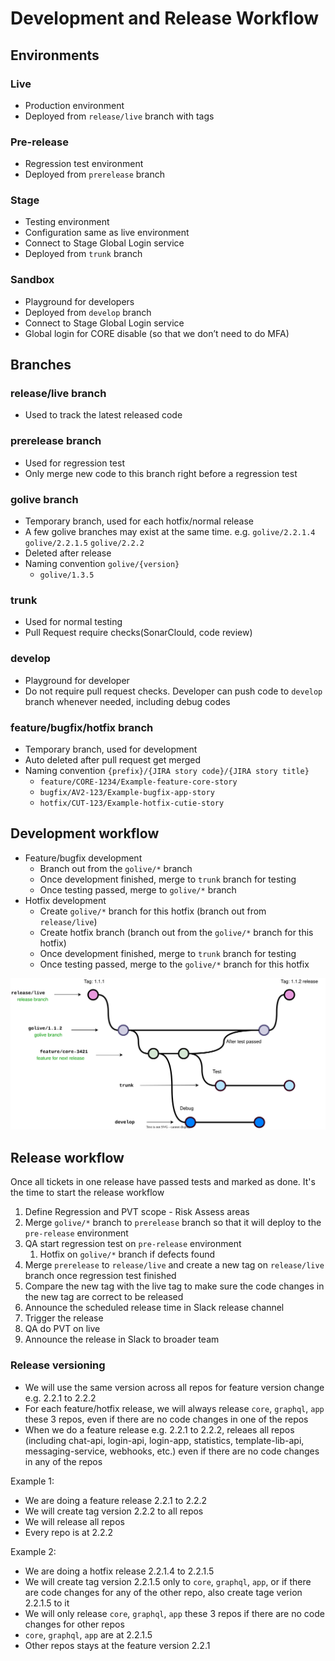 # Development and Release Workflow

## Environments

### Live

* Production environment
* Deployed from `release/live` branch with tags

### Pre-release

* Regression test environment
* Deployed from `prerelease` branch

### Stage

* Testing environment
* Configuration same as live environment
* Connect to Stage Global Login service
* Deployed from `trunk` branch

### Sandbox

* Playground for developers
* Deployed from `develop` branch
* Connect to Stage Global Login service
* Global login for CORE disable (so that we don’t need to do MFA)

## Branches

### release/live branch

* Used to track the latest released code

### prerelease branch

* Used for regression test
* Only merge new code to this branch right before a regression test

### golive branch

* Temporary branch, used for each hotfix/normal release
* A few golive branches may exist at the same time. e.g. `golive/2.2.1.4` `golive/2.2.1.5` `golive/2.2.2`
* Deleted after release
* Naming convention `golive/{version}`
  * `golive/1.3.5`

### trunk

* Used for normal testing
* Pull Request require checks(SonarClould, code review)

### develop

* Playground for developer
* Do not require pull request checks. Developer can push code to `develop` branch whenever needed, including debug codes

### feature/bugfix/hotfix branch

* Temporary branch, used for development
* Auto deleted after pull request get merged
* Naming convention `{prefix}/{JIRA story code}/{JIRA story title}`
  * `feature/CORE-1234/Example-feature-core-story`
  * `bugfix/AV2-123/Example-bugfix-app-story`
  * `hotfix/CUT-123/Example-hotfix-cutie-story`

## Development workflow

* Feature/bugfix development
  * Branch out from the `golive/*` branch
  * Once development finished, merge to `trunk` branch for testing
  * Once testing passed, merge to `golive/*` branch
* Hotfix development
  * Create `golive/*` branch for this hotfix (branch out from `release/live`)
  * Create hotfix branch (branch out from the `golive/*` branch for this hotfix)
  * Once development finished, merge to `trunk` branch for testing
  * Once testing passed, merge to the `golive/*` branch for this hotfix

![Workflow](./2.workflow.drawio.svg)

## Release workflow

Once all tickets in one release have passed tests and marked as done. It's the time to start the release workflow

1. Define Regression and PVT scope - Risk Assess areas
2. Merge `golive/*` branch to `prerelease` branch so that it will deploy to the `pre-release` environment
3. QA start regression test on `pre-release` environment
   1. Hotfix on `golive/*` branch if defects found
4. Merge `prerelease` to `release/live` and create a new tag on `release/live` branch once regression test finished
5. Compare the new tag with the live tag to make sure the code changes in the new tag are correct to be released
6. Announce the scheduled release time in Slack release channel
7. Trigger the release
8. QA do PVT on live
9. Announce the release in Slack to broader team

### Release versioning

* We will use the same version across all repos for feature version change e.g. 2.2.1 to 2.2.2
* For each feature/hotfix release, we will always release `core`, `graphql`, `app` these 3 repos, even if there are no code changes in one of the repos
* When we do a feature release e.g. 2.2.1 to 2.2.2, releaes all repos (including chat-api, login-api, login-app, statistics, template-lib-api, messaging-service, webhooks, etc.) even if there are no code changes in any of the repos

Example 1:

* We are doing a feature release 2.2.1 to 2.2.2
* We will create tag version 2.2.2 to all repos
* We will release all repos
* Every repo is at 2.2.2

Example 2:

* We are doing a hotfix release 2.2.1.4 to 2.2.1.5
* We will create tag version 2.2.1.5 only to `core`, `graphql`, `app`, or if there are code changes for any of the other repo, also create tage verion 2.2.1.5 to it
* We will only release `core`, `graphql`, `app` these 3 repos if there are no code changes for other repos
* `core`, `graphql`, `app` are at 2.2.1.5
* Other repos stays at the feature version 2.2.1
